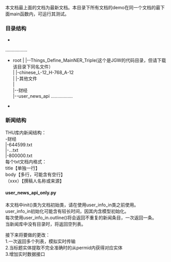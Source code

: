 本文档最上面的文档为最新文档。本目录下所有文档的demo在同一个文档的最下面main函数内，可运行其测试。

### 目录结构
+
.................
- root
   |
   |--Things_Define_MainNER_Triple(这个是JGW的代码目录，但请下载该目录下同名文件）           
   |             |-chinese_L-12_H-768_A-12   
   |             |-其他文件   
   |   
   |--财经   
   |--user_news_api 
.................
+

### 新闻结构
THU库内新闻结构：   
-财经   
  |-644599.txt   
  |-...txt   
  |-800000.txt   
 每个txt文档内格式：   
 title【单独一行】   
 body【多行，可能含有空行】   
（xxx）【撰稿人名称或来源】   

#### user_news_api_only.py
本文档中init()类为文档初始类，请在使用user_info_in类之前使用。  
user_info_in初始化可能含有较长时间，因其内含模型初始化。  
每次使用user_info_in.outline()将会返回不重复的新闻条目，一次返回一条。  
当新闻库中没有目录时，将返回空列表。  

接下来将要做的更改：  
1.一次返回多个列表，模拟实时传输  
2.当标题实体提取不完全准确时的从permid内获得对应实体  
3.增加实时数据接口
